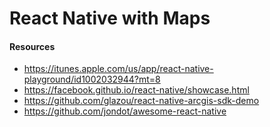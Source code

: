 React Native with Maps
======================

#### Resources
* https://itunes.apple.com/us/app/react-native-playground/id1002032944?mt=8
* https://facebook.github.io/react-native/showcase.html
* https://github.com/glazou/react-native-arcgis-sdk-demo
* https://github.com/jondot/awesome-react-native
